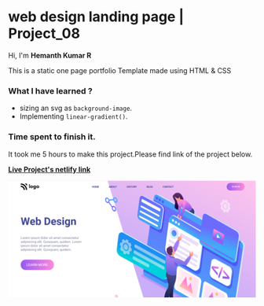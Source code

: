 # **web design landing page | Project_08**

Hi, I'm **Hemanth Kumar R**

This is a static one page portfolio Template made using HTML & CSS

### **What I have learned ?**

- sizing an svg as `background-image`.
- Implementing `linear-gradient()`.

### **Time spent to finish it.**

It took me 5 hours to make this project.Please find link of the project below.

**[Live Project's netlify link](https://chipper-naiad-37d00c.netlify.app/ "Project link")**

[![Project ScreenShot](./images/Screenshot.png)](https://chipper-naiad-37d00c.netlify.app/ "Project link")
